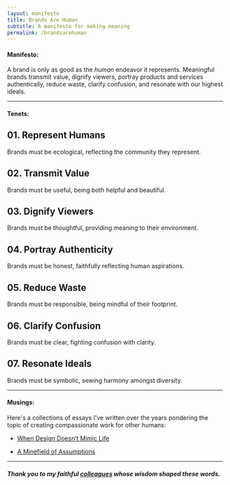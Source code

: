 ```yaml
---
layout: manifesto
title: Brands Are Human
subtitle: A manifesto for making meaning
permalink: /brandsarehuman
---
```


#### Manifesto:

<span class="manifesto">A brand is only as good as the <em>human</em> endeavor it represents. Meaningful brands transmit value, dignify viewers, portray products and services authentically, reduce waste, clarify confusion, and resonate with our highest ideals.</span>

---

#### Tenets:

## 01. Represent Humans
Brands must be ecological, reflecting the community they represent.

## 02. Transmit Value
Brands must be useful, being both helpful and beautiful.

## 03. Dignify Viewers
Brands must be thoughtful, providing meaning to their environment.

## 04. Portray Authenticity
Brands must be honest, faithfully reflecting human aspirations.

## 05. Reduce Waste
Brands must be responsible, being mindful of their footprint.
 
## 06. Clarify Confusion
Brands must be clear, fighting confusion with clarity.

## 07. Resonate Ideals
Brands must be symbolic, sewing harmony amongst diversity.

---

#### Musings:

Here's a collections of essays I've written over the years pondering the topic of creating compassionate work for other humans:

- [When Design Doesn’t Mimic Life](https://www.journeygroup.com/essays/when-design-doesnt-mimic-life)

- [A Minefield of Assumptions](https://www.journeygroup.com/essays/minefield-assumptions)

---

##### _Thank you to my faithful [colleagues](https://journeygroup.com) whose wisdom shaped these words._